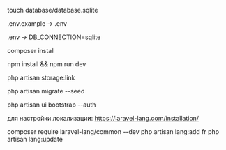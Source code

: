touch database/database.sqlite

.env.example -> .env

.env -> DB_CONNECTION=sqlite

composer install

npm install && npm run dev

php artisan storage:link

php artisan migrate --seed

php artisan ui bootstrap --auth

для настройки локализации:
https://laravel-lang.com/installation/

composer require laravel-lang/common --dev
php artisan lang:add fr
php artisan lang:update
